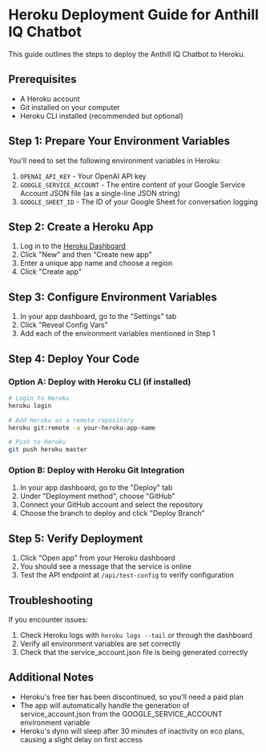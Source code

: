 # Heroku Deployment Guide for Anthill IQ Chatbot

This guide outlines the steps to deploy the Anthill IQ Chatbot to Heroku.

## Prerequisites

- A Heroku account
- Git installed on your computer
- Heroku CLI installed (recommended but optional)

## Step 1: Prepare Your Environment Variables

You'll need to set the following environment variables in Heroku:

1. `OPENAI_API_KEY` - Your OpenAI API key
2. `GOOGLE_SERVICE_ACCOUNT` - The entire content of your Google Service Account JSON file (as a single-line JSON string)
3. `GOOGLE_SHEET_ID` - The ID of your Google Sheet for conversation logging

## Step 2: Create a Heroku App

1. Log in to the [Heroku Dashboard](https://dashboard.heroku.com/)
2. Click "New" and then "Create new app"
3. Enter a unique app name and choose a region
4. Click "Create app"

## Step 3: Configure Environment Variables

1. In your app dashboard, go to the "Settings" tab
2. Click "Reveal Config Vars"
3. Add each of the environment variables mentioned in Step 1

## Step 4: Deploy Your Code

### Option A: Deploy with Heroku CLI (if installed)

```bash
# Login to Heroku
heroku login

# Add Heroku as a remote repository
heroku git:remote -a your-heroku-app-name

# Push to Heroku
git push heroku master
```

### Option B: Deploy with Heroku Git Integration

1. In your app dashboard, go to the "Deploy" tab
2. Under "Deployment method", choose "GitHub"
3. Connect your GitHub account and select the repository
4. Choose the branch to deploy and click "Deploy Branch"

## Step 5: Verify Deployment

1. Click "Open app" from your Heroku dashboard
2. You should see a message that the service is online
3. Test the API endpoint at `/api/test-config` to verify configuration

## Troubleshooting

If you encounter issues:

1. Check Heroku logs with `heroku logs --tail` or through the dashboard
2. Verify all environment variables are set correctly
3. Check that the service_account.json file is being generated correctly

## Additional Notes

- Heroku's free tier has been discontinued, so you'll need a paid plan
- The app will automatically handle the generation of service_account.json from the GOOGLE_SERVICE_ACCOUNT environment variable
- Heroku's dyno will sleep after 30 minutes of inactivity on eco plans, causing a slight delay on first access 